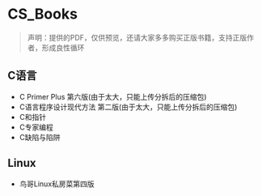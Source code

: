 # CS_Books
> 声明：提供的PDF，仅供预览，还请大家多多购买正版书籍，支持正版作者，形成良性循环

## C语言

- C Primer Plus 第六版(由于太大，只能上传分拆后的压缩包)
- C语言程序设计现代方法 第二版(由于太大，只能上传分拆后的压缩包)
- C和指针
- C专家编程
- C缺陷与陷阱

## Linux

- 鸟哥Linux私房菜第四版




